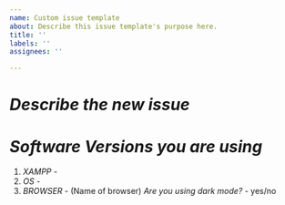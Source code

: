 ```yaml
---
name: Custom issue template
about: Describe this issue template's purpose here.
title: ''
labels: ''
assignees: ''

---
```


# ***Describe the new issue***


# ***Software Versions you are using***
1. *XAMPP* - 
2. *OS* - 
3. *BROWSER* - (Name of browser) *Are you using dark mode?* - yes/no
